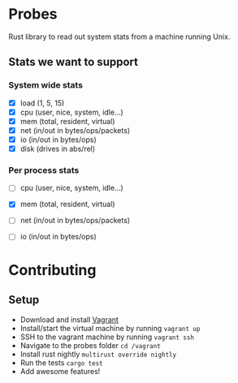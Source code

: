 # Probes

Rust library to read out system stats from a machine running Unix.

## Stats we want to support

### System wide stats

* [x] load (1, 5, 15)
* [x] cpu (user, nice, system, idle...)
* [x] mem (total, resident, virtual)
* [x] net (in/out in bytes/ops/packets)
* [x] io (in/out in bytes/ops)
* [x] disk (drives in abs/rel)

### Per process stats

* [ ] cpu (user, nice, system, idle...)
* [x] mem (total, resident, virtual)
* [ ] net (in/out in bytes/ops/packets)
* [ ] io (in/out in bytes/ops)


# Contributing

## Setup

* Download and install [Vagrant](https://www.vagrantup.com/)
* Install/start the virtual machine by running `vagrant up`
* SSH to the vagrant machine by running `vagrant ssh`
* Navigate to the probes folder `cd /vagrant`
* Install rust nightly `multirust override nightly`
* Run the tests `cargo test`
* Add awesome features!
